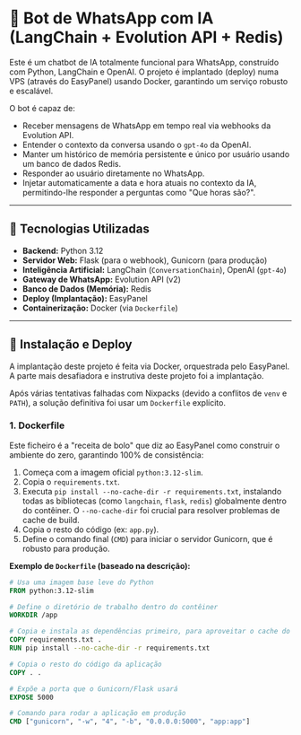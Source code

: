 # 🤖 Bot de WhatsApp com IA (LangChain + Evolution API + Redis)

Este é um chatbot de IA totalmente funcional para WhatsApp, construído com Python, LangChain e OpenAI. O projeto é implantado (deploy) numa VPS (através do EasyPanel) usando Docker, garantindo um serviço robusto e escalável.

O bot é capaz de:

* Receber mensagens de WhatsApp em tempo real via webhooks da Evolution API.
* Entender o contexto da conversa usando o `gpt-4o` da OpenAI.
* Manter um histórico de memória persistente e único por usuário usando um banco de dados Redis.
* Responder ao usuário diretamente no WhatsApp.
* Injetar automaticamente a data e hora atuais no contexto da IA, permitindo-lhe responder a perguntas como "Que horas são?".

---

## 🚀 Tecnologias Utilizadas

* **Backend:** Python 3.12
* **Servidor Web:** Flask (para o webhook), Gunicorn (para produção)
* **Inteligência Artificial:** LangChain (`ConversationChain`), OpenAI (`gpt-4o`)
* **Gateway de WhatsApp:** Evolution API (v2)
* **Banco de Dados (Memória):** Redis
* **Deploy (Implantação):** EasyPanel
* **Containerização:** Docker (via `Dockerfile`)

---

## 🚀 Instalação e Deploy

A implantação deste projeto é feita via Docker, orquestrada pelo EasyPanel. A parte mais desafiadora e instrutiva deste projeto foi a implantação.

Após várias tentativas falhadas com Nixpacks (devido a conflitos de `venv` e `PATH`), a solução definitiva foi usar um `Dockerfile` explícito.

### 1. Dockerfile

Este ficheiro é a "receita de bolo" que diz ao EasyPanel como construir o ambiente do zero, garantindo 100% de consistência:

1.  Começa com a imagem oficial `python:3.12-slim`.
2.  Copia o `requirements.txt`.
3.  Executa `pip install --no-cache-dir -r requirements.txt`, instalando todas as bibliotecas (como `langchain`, `flask`, `redis`) globalmente dentro do contêiner. O `--no-cache-dir` foi crucial para resolver problemas de cache de build.
4.  Copia o resto do código (ex: `app.py`).
5.  Define o comando final (`CMD`) para iniciar o servidor Gunicorn, que é robusto para produção.

**Exemplo de `Dockerfile` (baseado na descrição):**
```dockerfile
# Usa uma imagem base leve do Python
FROM python:3.12-slim

# Define o diretório de trabalho dentro do contêiner
WORKDIR /app

# Copia e instala as dependências primeiro, para aproveitar o cache do Docker
COPY requirements.txt .
RUN pip install --no-cache-dir -r requirements.txt

# Copia o resto do código da aplicação
COPY . .

# Expõe a porta que o Gunicorn/Flask usará
EXPOSE 5000

# Comando para rodar a aplicação em produção
CMD ["gunicorn", "-w", "4", "-b", "0.0.0.0:5000", "app:app"]
